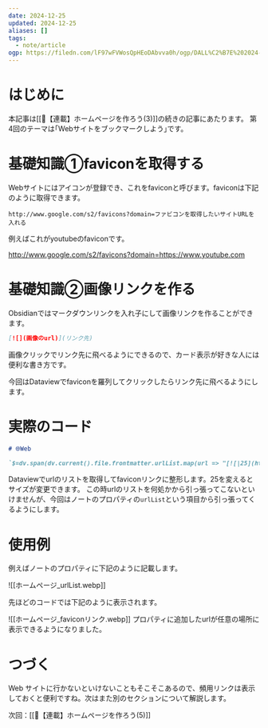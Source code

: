 ```yaml
---
date: 2024-12-25
updated: 2024-12-25
aliases: []
tags:
  - note/article
ogp: https://filedn.com/lF97wFVWosQpHEoDAbvva0h/ogp/DALL%C2%B7E%202024-12-22%2017.58.45%20-%20An%20abstract%20illustration%20inspired%20by%20the%20concept%20of%20fundamentals%2C%20featuring%20geometric%20shapes%20such%20as%20circles%2C%20triangles%2C%20and%20squares%20in%20a%20harmonious%20c.jpg
---
```


# はじめに

本記事は[[📘【連載】ホームページを作ろう(3)]]の続きの記事にあたります。
第4回のテーマは｢Webサイトをブックマークしよう｣です。

# 基礎知識①faviconを取得する

Webサイトにはアイコンが登録でき、これをfaviconと呼びます。faviconは下記のように取得できます。

```
http://www.google.com/s2/favicons?domain=ファビコンを取得したいサイトURLを入れる
```

例えばこれがyoutubeのfaviconです。

http://www.google.com/s2/favicons?domain=https://www.youtube.com

# 基礎知識②画像リンクを作る

Obsidianではマークダウンリンクを入れ子にして画像リンクを作ることができます。

```markdown
[![](画像のurl)](リンク先)
```

画像クリックでリンク先に飛べるようにできるので、カード表示が好きな人には便利な書き方です。

今回はDataviewでfaviconを羅列してクリックしたらリンク先に飛べるようにします。

# 実際のコード

```markdown
# 🌐Web

`$=dv.span(dv.current().file.frontmatter.urlList.map(url => "[![|25](http://www.google.com/s2/favicons?domain=" + url + ")](" + url + ")").join(""))`
```

Dataviewでurlのリストを取得してfaviconリンクに整形します。25を変えるとサイズが変更できます。
この時urlのリストを何処かから引っ張ってこないといけませんが、今回はノートのプロパティの`urlList`という項目から引っ張ってくるようにします。

# 使用例

例えばノートのプロパティに下記のように記載します。

![[ホームページ_urlList.webp]]

先ほどのコードでは下記のように表示されます。

![[ホームページ_faviconリンク.webp]]
プロパティに追加したurlが任意の場所に表示できるようになりました。

# つづく

Web サイトに行かないといけないこともそこそこあるので、頻用リンクは表示しておくと便利ですね。次はまた別のセクションについて解説します。

次回：[[📘【連載】ホームページを作ろう(5)]]